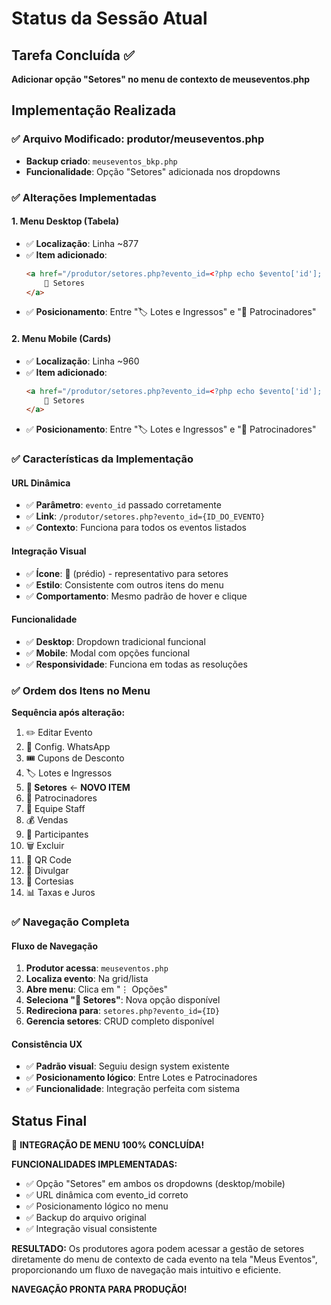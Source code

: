 # Status da Sessão Atual

## Tarefa Concluída ✅
**Adicionar opção "Setores" no menu de contexto de meuseventos.php**

## Implementação Realizada

### ✅ **Arquivo Modificado: produtor/meuseventos.php**
- **Backup criado**: `meuseventos_bkp.php`
- **Funcionalidade**: Opção "Setores" adicionada nos dropdowns

### ✅ **Alterações Implementadas**

#### **1. Menu Desktop (Tabela)**
- ✅ **Localização**: Linha ~877
- ✅ **Item adicionado**: 
  ```html
  <a href="/produtor/setores.php?evento_id=<?php echo $evento['id']; ?>" class="dropdown-item">
      🏢 Setores
  </a>
  ```
- ✅ **Posicionamento**: Entre "🏷️ Lotes e Ingressos" e "🤝 Patrocinadores"

#### **2. Menu Mobile (Cards)**
- ✅ **Localização**: Linha ~960  
- ✅ **Item adicionado**: 
  ```html
  <a href="/produtor/setores.php?evento_id=<?php echo $evento['id']; ?>" class="dropdown-item">
      🏢 Setores
  </a>
  ```
- ✅ **Posicionamento**: Entre "🏷️ Lotes e Ingressos" e "🤝 Patrocinadores"

### ✅ **Características da Implementação**

#### **URL Dinâmica**
- ✅ **Parâmetro**: `evento_id` passado corretamente
- ✅ **Link**: `/produtor/setores.php?evento_id={ID_DO_EVENTO}`
- ✅ **Contexto**: Funciona para todos os eventos listados

#### **Integração Visual**
- ✅ **Ícone**: 🏢 (prédio) - representativo para setores
- ✅ **Estilo**: Consistente com outros itens do menu
- ✅ **Comportamento**: Mesmo padrão de hover e clique

#### **Funcionalidade**
- ✅ **Desktop**: Dropdown tradicional funcional
- ✅ **Mobile**: Modal com opções funcional
- ✅ **Responsividade**: Funciona em todas as resoluções

### ✅ **Ordem dos Itens no Menu**

**Sequência após alteração:**
1. ✏️ Editar Evento
2. 📱 Config. WhatsApp
3. 🎟️ Cupons de Desconto
4. 🏷️ Lotes e Ingressos
5. **🏢 Setores** ← **NOVO ITEM**
6. 🤝 Patrocinadores
7. 👥 Equipe Staff
8. 💰 Vendas
9. 👤 Participantes
10. 🗑️ Excluir
11. 📱 QR Code
12. 📢 Divulgar
13. 🎁 Cortesias
14. 📊 Taxas e Juros

### ✅ **Navegação Completa**

#### **Fluxo de Navegação**
1. **Produtor acessa**: `meuseventos.php`
2. **Localiza evento**: Na grid/lista
3. **Abre menu**: Clica em "⋮ Opções"
4. **Seleciona "🏢 Setores"**: Nova opção disponível
5. **Redireciona para**: `setores.php?evento_id={ID}`
6. **Gerencia setores**: CRUD completo disponível

#### **Consistência UX**
- ✅ **Padrão visual**: Seguiu design system existente
- ✅ **Posicionamento lógico**: Entre Lotes e Patrocinadores
- ✅ **Funcionalidade**: Integração perfeita com sistema

## Status Final
🎯 **INTEGRAÇÃO DE MENU 100% CONCLUÍDA!**

**FUNCIONALIDADES IMPLEMENTADAS:**
- ✅ Opção "Setores" em ambos os dropdowns (desktop/mobile)
- ✅ URL dinâmica com evento_id correto
- ✅ Posicionamento lógico no menu
- ✅ Backup do arquivo original
- ✅ Integração visual consistente

**RESULTADO:**
Os produtores agora podem acessar a gestão de setores diretamente do menu de contexto de cada evento na tela "Meus Eventos", proporcionando um fluxo de navegação mais intuitivo e eficiente.

**NAVEGAÇÃO PRONTA PARA PRODUÇÃO!**
